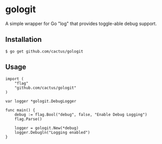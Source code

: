 # gologit

A simple wrapper for Go "log" that provides toggle-able debug support.

## Installation

    $ go get github.com/cactus/gologit

## Usage

    import (
        "flag"
        "github.com/cactus/gologit"
    )
    
    var logger *gologit.DebugLogger

    func main() {
        debug := flag.Bool("debug", false, "Enable Debug Logging")
        flag.Parse()

        logger = gologit.New(*debug)
        logger.Debugln("Logging enabled")
    }

